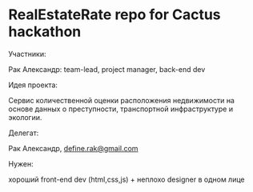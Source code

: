 # RealEstateRate repo for Cactus hackathon

Участники:

Рак Александр: team-lead, project manager, back-end dev 

Идея проекта:

Сервис количественной оценки расположения недвижимости на основе данных о преступности, транспортной инфраструктуре и экологии.

Делегат:

Рак Александр, define.rak@gmail.com

Нужен:

хороший front-end dev (html,css,js) + неплохо designer в одном лице
